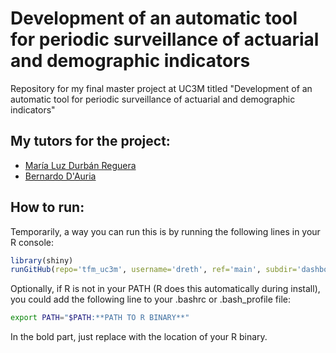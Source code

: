 # Development of an automatic tool for periodic surveillance of actuarial and demographic indicators

Repository for my final master project at UC3M titled "Development of an automatic tool for periodic surveillance of actuarial and demographic indicators"

## My tutors for the project:

- [María Luz Durbán Reguera](https://researchportal.uc3m.es/display/inv18373)
- [Bernardo D'Auria](https://portal.uc3m.es/portal/page/portal/dpto_estadistica/home/members/bernardo_d_auria)

## How to run:

Temporarily, a way you can run this is by running the following lines in your R console:

```R
library(shiny)
runGitHub(repo='tfm_uc3m', username='dreth', ref='main', subdir='dashboard')
```

Optionally, if R is not in your PATH (R does this automatically during install), you could add the following line to your .bashrc or .bash_profile file:

```bash
export PATH="$PATH:**PATH TO R BINARY**"
```

In the bold part, just replace with the location of your R binary.